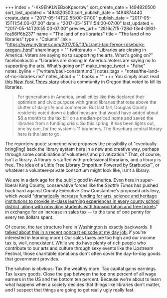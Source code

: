 +++
index = "-Kk9EhKLNEBxoKpeorbw"
sort_create_date = 1494820500
sort_last_updated = 1494820500
sort_publish_date = 1494874440
create_date = "2017-05-14T20:55:00-07:00"
publish_date = "2017-05-15T11:54:00-07:00"
date = "2017-05-15T11:54:00-07:00"
last_updated = "2017-05-14T20:55:00-07:00"
preview_url = "2816c7f5-728d-f3e4-393f-fca56ff6b237"
name = "The land of no libraries"
title = "The land of no libraries"
type = "Column"
link = "https://www.nytimes.com/2017/05/13/us/anti-tax-fervor-roseburg-oregon-.html"
shareimage = ""
twitterauto = "Libraries are closing in America. Voters are saying no to supporting the arts. What's going on?"
facebookauto = "Libraries are closing in America. Voters are saying no to supporting the arts. What's going on?"
make_image_tweet = "False"
notes_byline = ["writers/paul-constant.md"]
notes_tags = "notes/the-land-of-no-libraries.md"
notes_about = ""
books = ""
+++
You simply must read [this *New York Times* story](https://www.nytimes.com/2017/05/13/us/anti-tax-fervor-roseburg-oregon-.html) about a community in Oregon that voted to kill its libraries.

<blockquote>For generations in America, small cities like this declared their optimism and civic purpose with grand libraries that rose above the clutter of daily life and commerce. But last fall, Douglas County residents voted down a ballot measure that would have added about $6 a month to the tax bill on a median-priced home and saved the libraries from a funding crisis. So this spring, it has been lights out, one by one, for the system’s 11 branches. The Roseburg central library here is the last to go.</blockquote>

The reporters quote someone who proposes the possibility of "eventually bring[ing] back the library system here in a new and creative way, perhaps through some combination of volunteers and privatization." That, of course, isn't a library. A library is staffed with professional librarians, and a library is free. The idea of a Little Free Library Emporium Powered by Starbucks™, or whatever a volunteer-private consortium might look like, isn't a library.

We are in a dark age for the public good in America. Even here in super-liberal King County, conservative forces like the *Seattle Times* has pushed back hard against County Executive Dow Constantine's proposed arts levy, which would "[dramatically increase funding for arts, science and heritage institutions to provide in-class learning experiences in every county school district, along with providing students with transportation and free tickets](http://www.kingcounty.gov/elected/executive/constantine/news/release/2017/March/09-access-for-all-ordinance.aspx)" in exchange for an increase in sales tax — to the tune of one penny for every ten dollars spent. 

Of course, the tax structure here in Washington is exactly backwards. (I [talked about this in a recent podcast episode at my day job](https://soundcloud.com/theotherwashington/2-2-washingtons-dirty-little), if you're interested in learning more.) Our sales taxes are too high and our income tax is, well, nonexistent. While we do have plenty of rich people who contribute to our arts and culture through sexy events like the Upstream Festival, those charitable donations don't often cover the day-to-day goods that government provides. 

The solution is obvious: Tax the wealthy more. Tax capital gains earnings. Tax luxury goods. Close the gap between the top one percent of all wage earners in the US and the bottom ten percent. Because we're about to learn what happens when a society decides that things like libraries don't matter, and I suspect that things are going to get really ugly really fast.